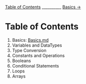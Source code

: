 
[Table of Contents](README.md) __________ [Basics →](Basics.md)

# Table of Contents

1. Basics: [Basics.md](Basics.md)
2. Variables and DataTypes
3. Type Conversion
4. Constants and Operations
5. Booleans
6. Conditional Statements
7. Loops
8. Arrays
